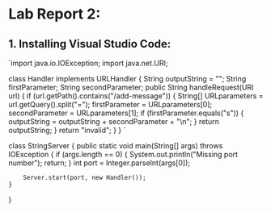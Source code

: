 # Lab Report 2: 

## 1. **Installing Visual Studio Code**: ##

`import java.io.IOException;
import java.net.URI;

class Handler implements URLHandler {
    String outputString = "";
    String firstParameter;
    String secondParameter;
    public String handleRequest(URI url) {
        if (url.getPath().contains("/add-message")) {
            String[] URLparameters = url.getQuery().split("=");
            firstParameter = URLparameters[0];
            secondParameter = URLparameters[1];
            if (firstParameter.equals("s")) {
                outputString = outputString + secondParameter + "\n";
            }
            return outputString;
        }
        return "invalid";
    }
}
`

class StringServer {
    public static void main(String[] args) throws IOException {
        if (args.length == 0) {
            System.out.println("Missing port number");
            return;
        }
        int port = Integer.parseInt(args[0]);

        Server.start(port, new Handler());
    }
}
